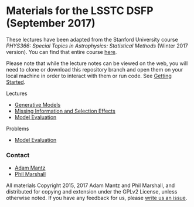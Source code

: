 # Materials for the LSSTC DSFP (September 2017)

These lectures have been adapted from the Stanford University course *PHYS366: Special Topics in Astrophysics: Statistical Methods* (Winter 2017 version). You can find that entire course [here](https://github.com/KIPAC/StatisticalMethods).

Please note that while the lecture notes can be viewed on the web, you will need to clone or download this repository branch and open them on your local machine in order to interact with them or run code. See [Getting Started](https://github.com/KIPAC/StatisticalMethods/blob/master/doc/GettingStarted.md).

Lectures
* [Generative Models](chunks/generative_models.ipynb)
* [Missing Information and Selection Effects](chunks/missingdata.ipynb)
* [Model Evaluation](chunks/modelevaluation.ipynb)

Problems
* [Model Evaluation](problems/model_evaluation.ipynb)

### Contact

* [Adam Mantz](https://github.com/KIPAC/StatisticalMethods/issues/new?body=@abmantz)
* [Phil Marshall](https://github.com/KIPAC/StatisticalMethods/issues/new?body=@drphilmarshall)

All materials Copyright 2015, 2017 Adam Mantz and Phil Marshall, and distributed for copying and extension under the GPLv2 License, unless otherwise noted. If you have any feedback for us, please [write us an issue](https://github.com/KIPAC/StatisticalMethods/issues).
